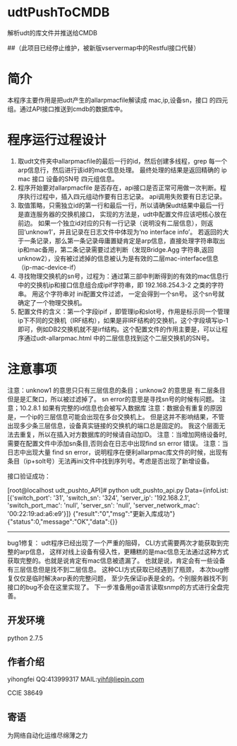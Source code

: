 # udtPushToCMDB
解析udt的库文件并推送给CMDB

##（此项目已经停止维护，被新版vservermap中的Restful接口代替）



# 简介
本程序主要作用是把udt产生的allarpmacfile解读成 mac,ip,设备sn，接口 的四元组。通过API接口推送到cmdb的数据库中。



# 程序运行过程设计
1. 取udt文件夹中allarpmacfile的最后一行的id，然后创建多线程，grep 每一个arp信息行，然后进行该id的mac信息处理。 最终处理的结果是返回精确的 ip mac 接口 设备的SN号   四元组信息。
2. 程序开始要对allarpmacfile 是否存在，api接口是否正常可用做一次判断。程序执行过程中，插入四元组动作要有日志记录。 api调用失败要有日志记录。
3. 取值策略，只需独立id的第一行和最后一行，所以请确保udt结果中最后一行是直连服务器的交换机接口， 实现的方法是，udt中配置文件应该吧核心放在前边。 如果一个独立id对应的只有一行记录（说明没有二层信息），则返回‘unknow1’，并且记录在日志文件中体现为‘no interface info’。   若返回的大于一条记录，那么第一条记录毋庸置疑肯定是arp信息，直接处理字符串取出ip和mac备用，第二条记录需要过滤判断（发现Bridge.Agg 字符串,返回unknow2），没有被过滤掉的信息被认为是有效的二层mac-interface信息（ip-mac-device-if）
4. 寻找物理交换机的sn号，过程为：通过第三部中判断得到的有效的mac信息行中的交换机ip和接口信息组合成ipif字符串，即 192.168.254.3-2   之类的字符串。 用这个字符串对 ini配置文件过滤， 一定会得到一个sn号。 这个sn号就确定了一个物理交换机。 
5. 配置文件的含义：第一个字段ipif ，即管理ip和slot号，作用是标示同一个管理ip下不同的交换机（IRF结构），如果是非IRF结构的交换机，这个字段填写ip-1即可，例如DB2交换机就不是irf结构。这个配置文件的作用主要是，可以让程序通过udt-allarpmac.html 中的二层信息找到这个二层交换机的SN号。



# 注意事项
注意：unknow1 的意思只只有三层信息的条目；unknow2 的意思是 有二层条目但是是汇聚口，所以被过滤掉了。 sn error的意思是寻找sn号的时候有问题。
注意；10.2.8.1 如果有完整的id信息也会被写入数据库
注意：数据会有重复的原因是，一个ip的三层信息可能会出现在多台交换机上。 但是这并不影响结果，不管出现多少条三层信息，设备真实链接的交换机的端口总是固定的。 我这个层面无法去重复，所以在插入对方数据库的时候请自动加ID。
注意：当增加网络设备时,需要在配置文件中添加sn条目,否则会在日志中出现find sn error 错误。
注意：当日志中出现大量 find sn error，说明程序在便利allarpmac库文件的时候，出现有条目（ip+solt号）无法再ini文件中找到序列号。考虑是否出现了新增设备。



接口验证成功：

[root@localhost udt_pushto_API]# python udt_pushto_api.py 
Data={infoList:[{'switch_port': '31', 'switch_sn': '324', 'server_ip': '192.168.2.1', 'switch_port_mac': 'null', 'server_sn': 'null', 'server_network_mac': '00:22:19:ad:a6:e9'}]}
{"result":"0","msg":"更新入库成功"}{"status":0,"message":"OK","data":{}}

--------------------------------------
bug1修复：
udt程序已经出现了一个严重的阻碍， CLI方式需要两次才能获取到完整的arp信息， 这样对线上设备有侵入性，更糟糕的是mac信息无法通过这种方式获取完整的。也就是说肯定有mac信息被遗漏了。
也就是说，肯定会有一些设备有三层信息但是找不到二层信息。  这种CLI方式获取已经遇到了瓶颈， 本次bug修复仅仅是临时解决arp表的完整问题， 至少先保证ip表是全的。个别服务器找不到接口的bug不会在这里实现了。  下一步准备用go语言读取snmp的方式进行全盘完善。


## 开发环境
python 2.7.5

## 作者介绍
yihongfei  QQ:413999317   MAIL:yihf@liepin.com

CCIE 38649


## 寄语
为网络自动化运维尽绵薄之力
